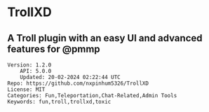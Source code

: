 # TrollXD
## A Troll plugin with an easy UI and advanced features for @pmmp
```properties
Version: 1.2.0
    API: 5.0.0
    Updated: 20-02-2024 02:22:44 UTC
Repo: https://github.com/nxpinhum5326/TrollXD
License: MIT
Categories: Fun,Teleportation,Chat-Related,Admin Tools
Keywords: fun,troll,trollxd,toxic
```